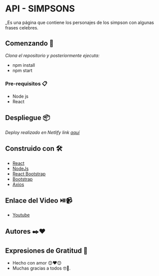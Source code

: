 # API - SIMPSONS

_Es una página que contiene los personajes de los simpson con algunas frases celebres.

## Comenzando 🚀

_Clona el repositorio y posteriormente ejecuta:_

* npm install
* npm start

### Pre-requisitos 📋

* Node js
* React

## Despliegue 📦

_Deploy realizado en Netlify link [aquí](https://endearing-kataifi-a51c1b.netlify.app)_

## Construido con 🛠️

* [React](https://es.reactjs.org/)
* [NodeJs](https://nodejs.org/es/)
* [React Bootstrap](https://react-bootstrap.github.io/)
* [Bootstrap](https://getbootstrap.com/)
* [Axios](https://axios-http.com/docs/intro)

## Enlace del Video ⏯️📹

* [Youtube](https://www.youtube.com/watch?v=ValvtLW6HNo)

## Autores ✒️❤️

## Expresiones de Gratitud 🎁

* Hecho con amor 😊❤️😊
* Muchas gracias a todos 🤓🍺.
